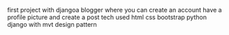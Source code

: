 <p> first project with djangoa blogger where you can create an account have a profile picture and create a post tech used html css bootstrap python django with mvt design pattern </p>
